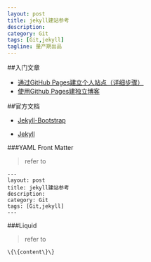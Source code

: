 ```yaml
---
layout: post
title: jekyll建站参考
description: 
category: Git
tags: [Git,jekyll]
tagline: 量产期出品
---
```

##入门文章
+ [通过GitHub Pages建立个人站点（详细步骤）](http://www.cnblogs.com/purediy/archive/2013/03/07/2948892.html)
+ [使用Github Pages建独立博客](http://beiyuu.com/github-pages/)

##官方文档
+ [Jekyll-Bootstrap](http://jekyllbootstrap.com/)

+ [Jekyll](http://jekyllrb.com/docs/frontmatter/)

###YAML Front Matter 
>refer to

	---
	layout: post
	title: jekyll建站参考
	description: 
	category: Git
	tags: [Git,jekyll]
	---
###Liquid
>refer to

	\{\{content\}\}